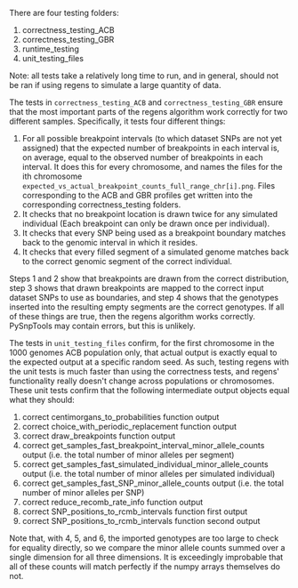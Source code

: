 There are four testing folders:
1. correctness_testing_ACB
2. correctness_testing_GBR
3. runtime_testing
4. unit_testing_files

Note: all tests take a relatively long time to run, and in general, should not be ran if using regens to simulate a large quantity of data. 

The tests in `correctness_testing_ACB` and `correctness_testing_GBR` ensure that the most important parts of the regens algorithm work correctly for two different samples. Specifically, it tests four different things:

1. For all possible breakpoint intervals (to which dataset SNPs are not yet assigned) that the expected number of breakpoints in each interval is, on average, equal to the observed number of breakpoints in each interval. It does this for every chromosome, and names the files for the ith chromosome `expected_vs_actual_breakpoint_counts_full_range_chr[i].png`. Files corresponding to the ACB and GBR profiles get written into the corresponding correctness_testing folders. 
2. It checks that no breakpoint location is drawn twice for any simulated individual (Each breakpoint can only be drawn once per individual). 
3. It checks that every SNP being used as a breakpoint boundary matches back to the genomic interval in which it resides.
4. It checks that every filled segment of a simulated genome matches back to the correct genomic segment of the correct individual. 

Steps 1 and 2 show that breakpoints are drawn from the correct distribution, step 3 shows that drawn breakpoints are mapped to the correct input dataset SNPs to use as boundaries, and step 4 shows that the genotypes inserted into the resulting empty segments are the correct genotypes. If all of these things are true, then the regens algorithm works correctly. PySnpTools may contain errors, but this is unlikely. 

The tests in `unit_testing_files` confirm, for the first chromosome in the 1000 genomes ACB population only, that actual output is exactly equal to the expected output at a specific random seed. As such, testing regens with the unit tests is much faster than using the correctness tests, and regens' functionality really doesn't change across populations or chromosomes. These unit tests confirm that the following intermediate output objects equal what they should:

1. correct centimorgans_to_probabilities function output
2. correct choice_with_periodic_replacement function output
3. correct draw_breakpoints function output
4. correct get_samples_fast_breakpoint_interval_minor_allele_counts output (i.e. the total number of minor alleles per segment)
5. correct get_samples_fast_simulated_individual_minor_allele_counts output (i.e. the total number of minor alleles per simulated individual)
6. correct get_samples_fast_SNP_minor_allele_counts output (i.e. the total number of minor alleles per SNP)
7. correct reduce_recomb_rate_info function output
8. correct SNP_positions_to_rcmb_intervals function first output
9. correct SNP_positions_to_rcmb_intervals function second output

Note that, with 4, 5, and 6, the imported genotypes are too large to check for equality directly, so we compare the minor allele counts summed over a single dimension for all three dimensions. It is exceedingly improbable that all of these counts will match perfectly if the numpy arrays themselves do not. 


